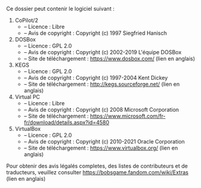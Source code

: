 ﻿Ce dossier peut contenir le logiciel suivant :

1. CoPilot/2
   - – Licence : Libre
   - – Avis de copyright : Copyright (c) 1997 Siegfried Hanisch
2. DOSBox
   - – Licence : GPL 2.0
   - – Avis de copyright : Copyright (c) 2002-2019 L'équipe DOSBox
   - – Site de téléchargement : https://www.dosbox.com/ (lien en anglais)
3. KEGS
   - – Licence : GPL 2.0
   - – Avis de copyright : Copyright (c) 1997-2004 Kent Dickey
   - – Site de téléchargement : http://kegs.sourceforge.net/ (lien en anglais)
4. Virtual PC
   - – Licence : Libre
   - – Avis de copyright : Copyright (c) 2008 Microsoft Corporation
   - – Site de téléchargement : https://www.microsoft.com/fr-fr/download/details.aspx?id=4580
5. VirtualBox
   - – Licence : GPL 2.0
   - – Avis de copyright : Copyright (c) 2010-2021 Oracle Corporation
   - – Site de téléchargement : https://www.virtualbox.org/ (lien en anglais)

Pour obtenir des avis légalés completes, des listes de contributeurs et de traducteurs, veuillez consulter https://bobsgame.fandom.com/wiki/Extras (lien en anglais)
